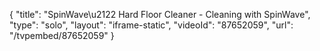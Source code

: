 {
    "title": "SpinWave\u2122 Hard Floor Cleaner - Cleaning with SpinWave",
    "type": "solo",
    "layout": "iframe-static",
    "videoId": "87652059",
    "url": "\/tvpembed\/87652059"
}